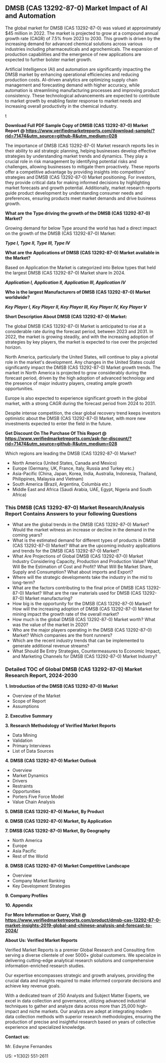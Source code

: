 <h2>DMSB (CAS 13292-87-0) Market Impact of AI and Automation</h2><p>The global market for DMSB (CAS 13292-87-0) was valued at approximately $45 million in 2022. The market is projected to grow at a compound annual growth rate (CAGR) of 7.5% from 2023 to 2030. This growth is driven by the increasing demand for advanced chemical solutions across various industries including pharmaceuticals and agrochemicals. The expansion of production capabilities and the emergence of new applications are expected to further bolster market growth.</p><p>Artificial Intelligence (AI) and automation are significantly impacting the DMSB market by enhancing operational efficiencies and reducing production costs. AI-driven analytics are optimizing supply chain management and forecasting demand with higher accuracy, while automation is streamlining manufacturing processes and improving product consistency. These technological advancements are expected to contribute to market growth by enabling faster response to market needs and increasing overall productivity in the chemical industry.</p>t</p><p id="" class=""><strong>Download Full PDF Sample Copy of DMSB (CAS 13292-87-0) Market Report @ <a href="https://www.verifiedmarketreports.com/download-sample/?rid=71474&utm_source=github-R&utm_medium=028" target="_blank">https://www.verifiedmarketreports.com/download-sample/?rid=71474&utm_source=github-R&utm_medium=028</a></strong></p><p>The importance of&nbsp;DMSB (CAS 13292-87-0) Market research reports lies in their ability to aid strategic planning, helping businesses develop effective strategies by understanding market trends and dynamics. They play a crucial role in risk management by identifying potential risks and challenges, allowing businesses to mitigate them proactively. These reports offer a competitive advantage by providing insights into competitors' strategies and DMSB (CAS 13292-87-0) Market positioning. For investors, they provide critical data for making informed decisions by highlighting market forecasts and growth potential. Additionally, market research reports guide product development by understanding consumer needs and preferences, ensuring products meet market demands and drive business growth.</p><p><strong>What are the&nbsp;Type driving the growth of the DMSB (CAS 13292-87-0) Market?</strong></p><p id="" class="">Growing demand for below Type around the world has had a direct impact on the growth of the DMSB (CAS 13292-87-0) Market:</p><em><strong>Type I, Type II, Type III, Type IV</strong></em></p><strong>What are the&nbsp;Applications&nbsp;of DMSB (CAS 13292-87-0) Market available in the Market?</strong></p><p id="" class="">Based on Application the Market is categorized into Below types that held the largest DMSB (CAS 13292-87-0) Market share In 2024.</p><em><strong>Application I, Application II, Application III, Application IV</strong></em></p><strong>Who is the largest Manufacturers of DMSB (CAS 13292-87-0) Market worldwide?</strong></p><p><em><strong>Key Player I, Key Player II, Key Player III, Key Player IV, Key Player V</strong></em></p><p id="" class=""><strong>Short Description About DMSB (CAS 13292-87-0) Market:</strong></p><p>The global DMSB (CAS 13292-87-0) Market is anticipated to rise at a considerable rate during the forecast period, between 2023 and 2031. In 2022, the market is growing steadily, and with the increasing adoption of strategies by key players, the market is expected to rise over the projected horizon.</p><p>North America, particularly the United States, will continue to play a pivotal role in the market's development. Any changes in the United States could significantly impact the DMSB (CAS 13292-87-0) Market growth trends. The market in North America is projected to grow considerably during the forecast period, driven by the high adoption of advanced technology and the presence of major industry players, creating ample growth opportunities.</p><p>Europe is also expected to experience significant growth in the global market, with a strong CAGR during the forecast period from 2024 to 2031.</p><p>Despite intense competition, the clear global recovery trend keeps investors optimistic about the DMSB (CAS 13292-87-0) Market, with more new investments expected to enter the field in the future.</p><p id="" class=""><strong>Get Discount On The Purchase Of This Report @ <a href="https://www.verifiedmarketreports.com/ask-for-discount/?rid=71474&utm_source=github-R&utm_medium=028" target="_blank">https://www.verifiedmarketreports.com/ask-for-discount/?rid=71474&utm_source=github-R&utm_medium=028</a></strong></p>Which regions are leading the DMSB (CAS 13292-87-0) Market?</p><ul><li>North America (United States, Canada and Mexico)</li><li>Europe (Germany, UK, France, Italy, Russia and Turkey etc.)</li><li>Asia-Pacific (China, Japan, Korea, India, Australia, Indonesia, Thailand, Philippines, Malaysia and Vietnam)</li><li>South America (Brazil, Argentina, Columbia etc.)</li><li>Middle East and Africa (Saudi Arabia, UAE, Egypt, Nigeria and South Africa)</li></ul><h3 id="" class="">This DMSB (CAS 13292-87-0) Market Research/Analysis Report Contains Answers to your following Questions</h3><ul><li>What are the global trends in the DMSB (CAS 13292-87-0) Market? Would the market witness an increase or decline in the demand in the coming years?</li><li>What is the estimated demand for different types of products in DMSB (CAS 13292-87-0) Market? What are the upcoming industry applications and trends for the DMSB (CAS 13292-87-0) Market?</li><li>What Are Projections of Global DMSB (CAS 13292-87-0) Market Industry Considering Capacity, Production and Production Value? What Will Be the Estimation of Cost and Profit? What Will Be Market Share, Supply and Consumption? What about imports and Export?</li><li>Where will the strategic developments take the industry in the mid to long-term?</li><li>What are the factors contributing to the final price of DMSB (CAS 13292-87-0) Market? What are the raw materials used for DMSB (CAS 13292-87-0) Market manufacturing?</li><li>How big is the opportunity for the DMSB (CAS 13292-87-0) Market? How will the increasing adoption of DMSB (CAS 13292-87-0) Market for mining impact the growth rate of the overall market?</li><li>How much is the global DMSB (CAS 13292-87-0) Market worth? What was the value of the market In 2020?</li><li>Who are the major players operating in the DMSB (CAS 13292-87-0) Market? Which companies are the front runners?</li><li>Which are the recent industry trends that can be implemented to generate additional revenue streams?</li><li>What Should Be Entry Strategies, Countermeasures to Economic Impact, and Marketing Channels for DMSB (CAS 13292-87-0) Market Industry?</li></ul><h3 id="" class="">Detailed TOC of Global DMSB (CAS 13292-87-0) Market Research Report, 2024-2030</h3><p id="" class=""><strong>1. Introduction of the DMSB (CAS 13292-87-0) Market</strong></p><ul><li>Overview of the Market</li><li>Scope of Report</li><li>Assumptions</li></ul><p id="" class=""><strong>2. Executive Summary</strong></p><p id="" class=""><strong>3. Research Methodology of Verified Market Reports</strong></p><ul><li>Data Mining</li><li>Validation</li><li>Primary Interviews</li><li>List of Data Sources</li></ul><p id="" class=""><strong>4. DMSB (CAS 13292-87-0) Market Outlook</strong></p><ul><li>Overview</li><li>Market Dynamics</li><li>Drivers</li><li>Restraints</li><li>Opportunities</li><li>Porters Five Force Model</li><li>Value Chain Analysis</li></ul><p id="" class=""><strong>5. DMSB (CAS 13292-87-0) Market, By Product</strong></p><p id="" class=""><strong>6. DMSB (CAS 13292-87-0) Market, By Application</strong></p><p id="" class=""><strong>7. DMSB (CAS 13292-87-0) Market, By Geography</strong></p><ul><li>North America</li><li>Europe</li><li>Asia Pacific</li><li>Rest of the World</li></ul><p id="" class=""><strong>8. DMSB (CAS 13292-87-0) Market Competitive Landscape</strong></p><ul><li>Overview</li><li>Company Market Ranking</li><li>Key Development Strategies</li></ul><p id="" class=""><strong>9. Company Profiles</strong></p><p id="" class=""><strong>10. Appendix</strong></p><p id="" class=""><strong>For More Information or Query, Visit @ <a href="https://www.verifiedmarketreports.com/product/dmsb-cas-13292-87-0-market-insights-2019-global-and-chinese-analysis-and-forecast-to-2024/" target="_blank">https://www.verifiedmarketreports.com/product/dmsb-cas-13292-87-0-market-insights-2019-global-and-chinese-analysis-and-forecast-to-2024/</a></strong></p><p id="" class=""><strong>About Us: Verified Market Reports</strong></p><p id="" class="">Verified Market Reports is a premier Global Research and Consulting firm serving a diverse clientele of over 5000+ global customers. We specialize in delivering cutting-edge analytical research solutions and comprehensive information-enriched research studies.</p><p id="" class="">Our expertise encompasses strategic and growth analyses, providing the crucial data and insights required to make informed corporate decisions and achieve key revenue goals.</p><p id="" class="">With a dedicated team of 250 Analysts and Subject Matter Experts, we excel in data collection and governance, utilizing advanced industrial techniques to gather and analyze data across more than 25,000 high-impact and niche markets. Our analysts are adept at integrating modern data collection methods with superior research methodologies, ensuring the production of precise and insightful research based on years of collective experience and specialized knowledge.</p><p id="" class=""><strong>Contact us:</strong></p><p id="" class="">Mr. Edwyne Fernandes</p><p id="" class="">US: +1(302) 551-2611</p>